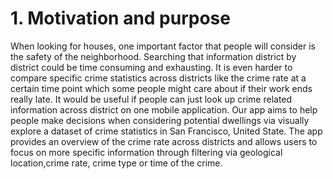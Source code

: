 
# 1\. Motivation and purpose

When looking for houses, one important factor that people will consider
is the safety of the neighborhood. Searching that information district
by district could be time consuming and exhausting. It is even harder to
compare specific crime statistics across districts like the crime rate
at a certain time point which some people might care about if their work
ends really late. It would be useful if people can just look up crime
related information across district on one mobile application. Our app
aims to help people make decisions when considering potential dwellings
via visually explore a dataset of crime statistics in San Francisco,
United State. The app provides an overview of the crime rate across
districts and allows users to focus on more specific information through
filtering via geological location,crime rate, crime type or time of the
crime.
